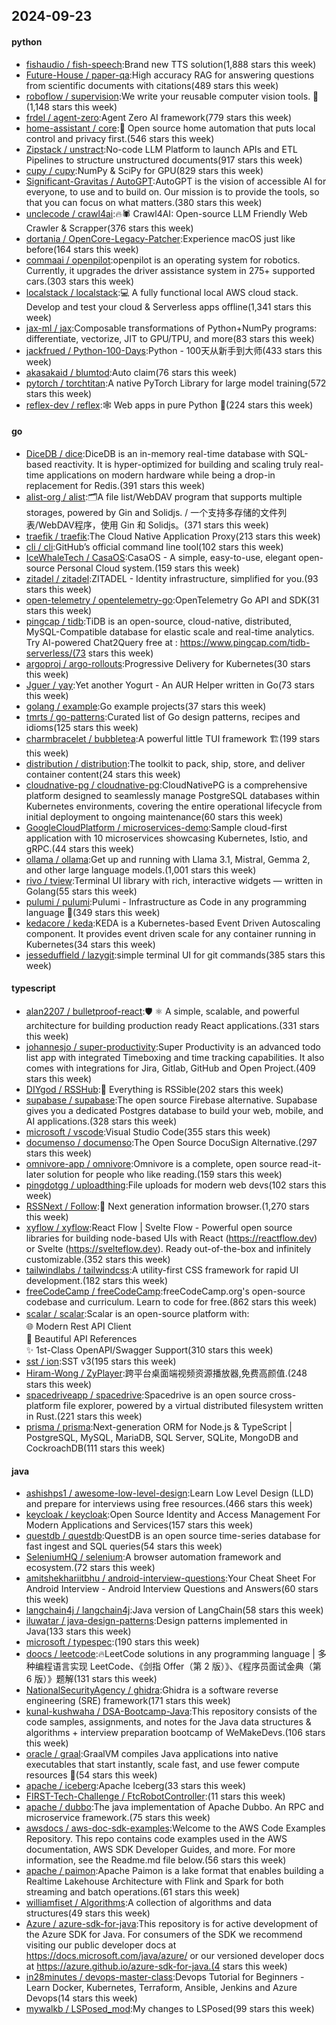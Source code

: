 ## 2024-09-23

#### python
* [fishaudio / fish-speech](https://github.com/fishaudio/fish-speech):Brand new TTS solution(1,888 stars this week)
* [Future-House / paper-qa](https://github.com/Future-House/paper-qa):High accuracy RAG for answering questions from scientific documents with citations(489 stars this week)
* [roboflow / supervision](https://github.com/roboflow/supervision):We write your reusable computer vision tools. 💜(1,148 stars this week)
* [frdel / agent-zero](https://github.com/frdel/agent-zero):Agent Zero AI framework(779 stars this week)
* [home-assistant / core](https://github.com/home-assistant/core):🏡 Open source home automation that puts local control and privacy first.(546 stars this week)
* [Zipstack / unstract](https://github.com/Zipstack/unstract):No-code LLM Platform to launch APIs and ETL Pipelines to structure unstructured documents(917 stars this week)
* [cupy / cupy](https://github.com/cupy/cupy):NumPy & SciPy for GPU(829 stars this week)
* [Significant-Gravitas / AutoGPT](https://github.com/Significant-Gravitas/AutoGPT):AutoGPT is the vision of accessible AI for everyone, to use and to build on. Our mission is to provide the tools, so that you can focus on what matters.(380 stars this week)
* [unclecode / crawl4ai](https://github.com/unclecode/crawl4ai):🔥🕷️ Crawl4AI: Open-source LLM Friendly Web Crawler & Scrapper(376 stars this week)
* [dortania / OpenCore-Legacy-Patcher](https://github.com/dortania/OpenCore-Legacy-Patcher):Experience macOS just like before(164 stars this week)
* [commaai / openpilot](https://github.com/commaai/openpilot):openpilot is an operating system for robotics. Currently, it upgrades the driver assistance system in 275+ supported cars.(303 stars this week)
* [localstack / localstack](https://github.com/localstack/localstack):💻 A fully functional local AWS cloud stack. Develop and test your cloud & Serverless apps offline(1,341 stars this week)
* [jax-ml / jax](https://github.com/jax-ml/jax):Composable transformations of Python+NumPy programs: differentiate, vectorize, JIT to GPU/TPU, and more(83 stars this week)
* [jackfrued / Python-100-Days](https://github.com/jackfrued/Python-100-Days):Python - 100天从新手到大师(433 stars this week)
* [akasakaid / blumtod](https://github.com/akasakaid/blumtod):Auto claim(76 stars this week)
* [pytorch / torchtitan](https://github.com/pytorch/torchtitan):A native PyTorch Library for large model training(572 stars this week)
* [reflex-dev / reflex](https://github.com/reflex-dev/reflex):🕸️ Web apps in pure Python 🐍(224 stars this week)

#### go
* [DiceDB / dice](https://github.com/DiceDB/dice):DiceDB is an in-memory real-time database with SQL-based reactivity. It is hyper-optimized for building and scaling truly real-time applications on modern hardware while being a drop-in replacement for Redis.(391 stars this week)
* [alist-org / alist](https://github.com/alist-org/alist):🗂️A file list/WebDAV program that supports multiple storages, powered by Gin and Solidjs. / 一个支持多存储的文件列表/WebDAV程序，使用 Gin 和 Solidjs。(371 stars this week)
* [traefik / traefik](https://github.com/traefik/traefik):The Cloud Native Application Proxy(213 stars this week)
* [cli / cli](https://github.com/cli/cli):GitHub’s official command line tool(102 stars this week)
* [IceWhaleTech / CasaOS](https://github.com/IceWhaleTech/CasaOS):CasaOS - A simple, easy-to-use, elegant open-source Personal Cloud system.(159 stars this week)
* [zitadel / zitadel](https://github.com/zitadel/zitadel):ZITADEL - Identity infrastructure, simplified for you.(93 stars this week)
* [open-telemetry / opentelemetry-go](https://github.com/open-telemetry/opentelemetry-go):OpenTelemetry Go API and SDK(31 stars this week)
* [pingcap / tidb](https://github.com/pingcap/tidb):TiDB is an open-source, cloud-native, distributed, MySQL-Compatible database for elastic scale and real-time analytics. Try AI-powered Chat2Query free at : https://www.pingcap.com/tidb-serverless/(73 stars this week)
* [argoproj / argo-rollouts](https://github.com/argoproj/argo-rollouts):Progressive Delivery for Kubernetes(30 stars this week)
* [Jguer / yay](https://github.com/Jguer/yay):Yet another Yogurt - An AUR Helper written in Go(73 stars this week)
* [golang / example](https://github.com/golang/example):Go example projects(37 stars this week)
* [tmrts / go-patterns](https://github.com/tmrts/go-patterns):Curated list of Go design patterns, recipes and idioms(125 stars this week)
* [charmbracelet / bubbletea](https://github.com/charmbracelet/bubbletea):A powerful little TUI framework 🏗(199 stars this week)
* [distribution / distribution](https://github.com/distribution/distribution):The toolkit to pack, ship, store, and deliver container content(24 stars this week)
* [cloudnative-pg / cloudnative-pg](https://github.com/cloudnative-pg/cloudnative-pg):CloudNativePG is a comprehensive platform designed to seamlessly manage PostgreSQL databases within Kubernetes environments, covering the entire operational lifecycle from initial deployment to ongoing maintenance(60 stars this week)
* [GoogleCloudPlatform / microservices-demo](https://github.com/GoogleCloudPlatform/microservices-demo):Sample cloud-first application with 10 microservices showcasing Kubernetes, Istio, and gRPC.(44 stars this week)
* [ollama / ollama](https://github.com/ollama/ollama):Get up and running with Llama 3.1, Mistral, Gemma 2, and other large language models.(1,001 stars this week)
* [rivo / tview](https://github.com/rivo/tview):Terminal UI library with rich, interactive widgets — written in Golang(55 stars this week)
* [pulumi / pulumi](https://github.com/pulumi/pulumi):Pulumi - Infrastructure as Code in any programming language 🚀(349 stars this week)
* [kedacore / keda](https://github.com/kedacore/keda):KEDA is a Kubernetes-based Event Driven Autoscaling component. It provides event driven scale for any container running in Kubernetes(34 stars this week)
* [jesseduffield / lazygit](https://github.com/jesseduffield/lazygit):simple terminal UI for git commands(385 stars this week)

#### typescript
* [alan2207 / bulletproof-react](https://github.com/alan2207/bulletproof-react):🛡️ ⚛️ A simple, scalable, and powerful architecture for building production ready React applications.(331 stars this week)
* [johannesjo / super-productivity](https://github.com/johannesjo/super-productivity):Super Productivity is an advanced todo list app with integrated Timeboxing and time tracking capabilities. It also comes with integrations for Jira, Gitlab, GitHub and Open Project.(409 stars this week)
* [DIYgod / RSSHub](https://github.com/DIYgod/RSSHub):🧡 Everything is RSSible(202 stars this week)
* [supabase / supabase](https://github.com/supabase/supabase):The open source Firebase alternative. Supabase gives you a dedicated Postgres database to build your web, mobile, and AI applications.(328 stars this week)
* [microsoft / vscode](https://github.com/microsoft/vscode):Visual Studio Code(355 stars this week)
* [documenso / documenso](https://github.com/documenso/documenso):The Open Source DocuSign Alternative.(297 stars this week)
* [omnivore-app / omnivore](https://github.com/omnivore-app/omnivore):Omnivore is a complete, open source read-it-later solution for people who like reading.(159 stars this week)
* [pingdotgg / uploadthing](https://github.com/pingdotgg/uploadthing):File uploads for modern web devs(102 stars this week)
* [RSSNext / Follow](https://github.com/RSSNext/Follow):🧡 Next generation information browser.(1,270 stars this week)
* [xyflow / xyflow](https://github.com/xyflow/xyflow):React Flow | Svelte Flow - Powerful open source libraries for building node-based UIs with React (https://reactflow.dev) or Svelte (https://svelteflow.dev). Ready out-of-the-box and infinitely customizable.(352 stars this week)
* [tailwindlabs / tailwindcss](https://github.com/tailwindlabs/tailwindcss):A utility-first CSS framework for rapid UI development.(182 stars this week)
* [freeCodeCamp / freeCodeCamp](https://github.com/freeCodeCamp/freeCodeCamp):freeCodeCamp.org's open-source codebase and curriculum. Learn to code for free.(862 stars this week)
* [scalar / scalar](https://github.com/scalar/scalar):Scalar is an open-source platform with:　　　　　　　　　　　　　　　　　　　　　　　　　　　　　　　　　　　　　　　🌐 Modern Rest API Client　　　　　　　　　　　　　　　　　　　　　　　　　　　　　　　　　　　　　　　　📖 Beautiful API References　　　　　　　　　　　　　　　　　　　　　　　　　　　　　　　　　　　　　　　　✨ 1st-Class OpenAPI/Swagger Support(310 stars this week)
* [sst / ion](https://github.com/sst/ion):SST v3(195 stars this week)
* [Hiram-Wong / ZyPlayer](https://github.com/Hiram-Wong/ZyPlayer):跨平台桌面端视频资源播放器,免费高颜值.(248 stars this week)
* [spacedriveapp / spacedrive](https://github.com/spacedriveapp/spacedrive):Spacedrive is an open source cross-platform file explorer, powered by a virtual distributed filesystem written in Rust.(221 stars this week)
* [prisma / prisma](https://github.com/prisma/prisma):Next-generation ORM for Node.js & TypeScript | PostgreSQL, MySQL, MariaDB, SQL Server, SQLite, MongoDB and CockroachDB(111 stars this week)

#### java
* [ashishps1 / awesome-low-level-design](https://github.com/ashishps1/awesome-low-level-design):Learn Low Level Design (LLD) and prepare for interviews using free resources.(466 stars this week)
* [keycloak / keycloak](https://github.com/keycloak/keycloak):Open Source Identity and Access Management For Modern Applications and Services(157 stars this week)
* [questdb / questdb](https://github.com/questdb/questdb):QuestDB is an open source time-series database for fast ingest and SQL queries(54 stars this week)
* [SeleniumHQ / selenium](https://github.com/SeleniumHQ/selenium):A browser automation framework and ecosystem.(72 stars this week)
* [amitshekhariitbhu / android-interview-questions](https://github.com/amitshekhariitbhu/android-interview-questions):Your Cheat Sheet For Android Interview - Android Interview Questions and Answers(60 stars this week)
* [langchain4j / langchain4j](https://github.com/langchain4j/langchain4j):Java version of LangChain(58 stars this week)
* [iluwatar / java-design-patterns](https://github.com/iluwatar/java-design-patterns):Design patterns implemented in Java(133 stars this week)
* [microsoft / typespec](https://github.com/microsoft/typespec):(190 stars this week)
* [doocs / leetcode](https://github.com/doocs/leetcode):🔥LeetCode solutions in any programming language | 多种编程语言实现 LeetCode、《剑指 Offer（第 2 版）》、《程序员面试金典（第 6 版）》题解(131 stars this week)
* [NationalSecurityAgency / ghidra](https://github.com/NationalSecurityAgency/ghidra):Ghidra is a software reverse engineering (SRE) framework(171 stars this week)
* [kunal-kushwaha / DSA-Bootcamp-Java](https://github.com/kunal-kushwaha/DSA-Bootcamp-Java):This repository consists of the code samples, assignments, and notes for the Java data structures & algorithms + interview preparation bootcamp of WeMakeDevs.(106 stars this week)
* [oracle / graal](https://github.com/oracle/graal):GraalVM compiles Java applications into native executables that start instantly, scale fast, and use fewer compute resources 🚀(54 stars this week)
* [apache / iceberg](https://github.com/apache/iceberg):Apache Iceberg(33 stars this week)
* [FIRST-Tech-Challenge / FtcRobotController](https://github.com/FIRST-Tech-Challenge/FtcRobotController):(11 stars this week)
* [apache / dubbo](https://github.com/apache/dubbo):The java implementation of Apache Dubbo. An RPC and microservice framework.(75 stars this week)
* [awsdocs / aws-doc-sdk-examples](https://github.com/awsdocs/aws-doc-sdk-examples):Welcome to the AWS Code Examples Repository. This repo contains code examples used in the AWS documentation, AWS SDK Developer Guides, and more. For more information, see the Readme.md file below.(56 stars this week)
* [apache / paimon](https://github.com/apache/paimon):Apache Paimon is a lake format that enables building a Realtime Lakehouse Architecture with Flink and Spark for both streaming and batch operations.(61 stars this week)
* [williamfiset / Algorithms](https://github.com/williamfiset/Algorithms):A collection of algorithms and data structures(49 stars this week)
* [Azure / azure-sdk-for-java](https://github.com/Azure/azure-sdk-for-java):This repository is for active development of the Azure SDK for Java. For consumers of the SDK we recommend visiting our public developer docs at https://docs.microsoft.com/java/azure/ or our versioned developer docs at https://azure.github.io/azure-sdk-for-java.(4 stars this week)
* [in28minutes / devops-master-class](https://github.com/in28minutes/devops-master-class):Devops Tutorial for Beginners - Learn Docker, Kubernetes, Terraform, Ansible, Jenkins and Azure Devops(14 stars this week)
* [mywalkb / LSPosed_mod](https://github.com/mywalkb/LSPosed_mod):My changes to LSPosed(99 stars this week)
